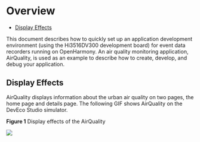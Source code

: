 # Overview<a name="EN-US_TOPIC_0000001055367650"></a>

-   [Display Effects](#section3997224182313)

This document describes how to quickly set up an application development environment \(using the Hi3516DV300 development board\) for event data recorders running on OpenHarmony. An air quality monitoring application, AirQuality, is used as an example to describe how to create, develop, and debug your application.

## Display Effects<a name="section3997224182313"></a>

AirQuality displays information about the urban air quality on two pages, the home page and details page. The following GIF shows AirQuality on the DevEco Studio simulator.

**Figure  1**  Display effects of the AirQuality<a name="fig18250512195914"></a>  


![](figures/video_2020-07-25_173141.gif)

